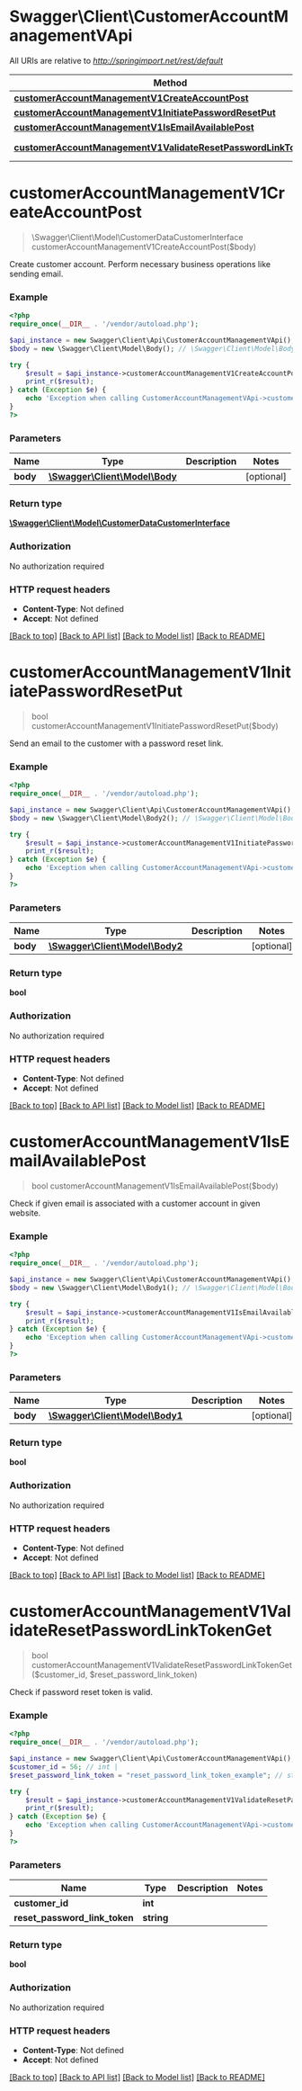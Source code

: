 # Swagger\Client\CustomerAccountManagementVApi

All URIs are relative to *http://springimport.net/rest/default*

Method | HTTP request | Description
------------- | ------------- | -------------
[**customerAccountManagementV1CreateAccountPost**](CustomerAccountManagementVApi.md#customerAccountManagementV1CreateAccountPost) | **POST** /V1/customers | 
[**customerAccountManagementV1InitiatePasswordResetPut**](CustomerAccountManagementVApi.md#customerAccountManagementV1InitiatePasswordResetPut) | **PUT** /V1/customers/password | 
[**customerAccountManagementV1IsEmailAvailablePost**](CustomerAccountManagementVApi.md#customerAccountManagementV1IsEmailAvailablePost) | **POST** /V1/customers/isEmailAvailable | 
[**customerAccountManagementV1ValidateResetPasswordLinkTokenGet**](CustomerAccountManagementVApi.md#customerAccountManagementV1ValidateResetPasswordLinkTokenGet) | **GET** /V1/customers/{customerId}/password/resetLinkToken/{resetPasswordLinkToken} | 


# **customerAccountManagementV1CreateAccountPost**
> \Swagger\Client\Model\CustomerDataCustomerInterface customerAccountManagementV1CreateAccountPost($body)



Create customer account. Perform necessary business operations like sending email.

### Example
```php
<?php
require_once(__DIR__ . '/vendor/autoload.php');

$api_instance = new Swagger\Client\Api\CustomerAccountManagementVApi();
$body = new \Swagger\Client\Model\Body(); // \Swagger\Client\Model\Body | 

try {
    $result = $api_instance->customerAccountManagementV1CreateAccountPost($body);
    print_r($result);
} catch (Exception $e) {
    echo 'Exception when calling CustomerAccountManagementVApi->customerAccountManagementV1CreateAccountPost: ', $e->getMessage(), "\n";
}
?>
```

### Parameters

Name | Type | Description  | Notes
------------- | ------------- | ------------- | -------------
 **body** | [**\Swagger\Client\Model\Body**](../Model/\Swagger\Client\Model\Body.md)|  | [optional] 

### Return type

[**\Swagger\Client\Model\CustomerDataCustomerInterface**](../Model/CustomerDataCustomerInterface.md)

### Authorization

No authorization required

### HTTP request headers

 - **Content-Type**: Not defined
 - **Accept**: Not defined

[[Back to top]](#) [[Back to API list]](../../README.md#documentation-for-api-endpoints) [[Back to Model list]](../../README.md#documentation-for-models) [[Back to README]](../../README.md)

# **customerAccountManagementV1InitiatePasswordResetPut**
> bool customerAccountManagementV1InitiatePasswordResetPut($body)



Send an email to the customer with a password reset link.

### Example
```php
<?php
require_once(__DIR__ . '/vendor/autoload.php');

$api_instance = new Swagger\Client\Api\CustomerAccountManagementVApi();
$body = new \Swagger\Client\Model\Body2(); // \Swagger\Client\Model\Body2 | 

try {
    $result = $api_instance->customerAccountManagementV1InitiatePasswordResetPut($body);
    print_r($result);
} catch (Exception $e) {
    echo 'Exception when calling CustomerAccountManagementVApi->customerAccountManagementV1InitiatePasswordResetPut: ', $e->getMessage(), "\n";
}
?>
```

### Parameters

Name | Type | Description  | Notes
------------- | ------------- | ------------- | -------------
 **body** | [**\Swagger\Client\Model\Body2**](../Model/\Swagger\Client\Model\Body2.md)|  | [optional] 

### Return type

**bool**

### Authorization

No authorization required

### HTTP request headers

 - **Content-Type**: Not defined
 - **Accept**: Not defined

[[Back to top]](#) [[Back to API list]](../../README.md#documentation-for-api-endpoints) [[Back to Model list]](../../README.md#documentation-for-models) [[Back to README]](../../README.md)

# **customerAccountManagementV1IsEmailAvailablePost**
> bool customerAccountManagementV1IsEmailAvailablePost($body)



Check if given email is associated with a customer account in given website.

### Example
```php
<?php
require_once(__DIR__ . '/vendor/autoload.php');

$api_instance = new Swagger\Client\Api\CustomerAccountManagementVApi();
$body = new \Swagger\Client\Model\Body1(); // \Swagger\Client\Model\Body1 | 

try {
    $result = $api_instance->customerAccountManagementV1IsEmailAvailablePost($body);
    print_r($result);
} catch (Exception $e) {
    echo 'Exception when calling CustomerAccountManagementVApi->customerAccountManagementV1IsEmailAvailablePost: ', $e->getMessage(), "\n";
}
?>
```

### Parameters

Name | Type | Description  | Notes
------------- | ------------- | ------------- | -------------
 **body** | [**\Swagger\Client\Model\Body1**](../Model/\Swagger\Client\Model\Body1.md)|  | [optional] 

### Return type

**bool**

### Authorization

No authorization required

### HTTP request headers

 - **Content-Type**: Not defined
 - **Accept**: Not defined

[[Back to top]](#) [[Back to API list]](../../README.md#documentation-for-api-endpoints) [[Back to Model list]](../../README.md#documentation-for-models) [[Back to README]](../../README.md)

# **customerAccountManagementV1ValidateResetPasswordLinkTokenGet**
> bool customerAccountManagementV1ValidateResetPasswordLinkTokenGet($customer_id, $reset_password_link_token)



Check if password reset token is valid.

### Example
```php
<?php
require_once(__DIR__ . '/vendor/autoload.php');

$api_instance = new Swagger\Client\Api\CustomerAccountManagementVApi();
$customer_id = 56; // int | 
$reset_password_link_token = "reset_password_link_token_example"; // string | 

try {
    $result = $api_instance->customerAccountManagementV1ValidateResetPasswordLinkTokenGet($customer_id, $reset_password_link_token);
    print_r($result);
} catch (Exception $e) {
    echo 'Exception when calling CustomerAccountManagementVApi->customerAccountManagementV1ValidateResetPasswordLinkTokenGet: ', $e->getMessage(), "\n";
}
?>
```

### Parameters

Name | Type | Description  | Notes
------------- | ------------- | ------------- | -------------
 **customer_id** | **int**|  | 
 **reset_password_link_token** | **string**|  | 

### Return type

**bool**

### Authorization

No authorization required

### HTTP request headers

 - **Content-Type**: Not defined
 - **Accept**: Not defined

[[Back to top]](#) [[Back to API list]](../../README.md#documentation-for-api-endpoints) [[Back to Model list]](../../README.md#documentation-for-models) [[Back to README]](../../README.md)

